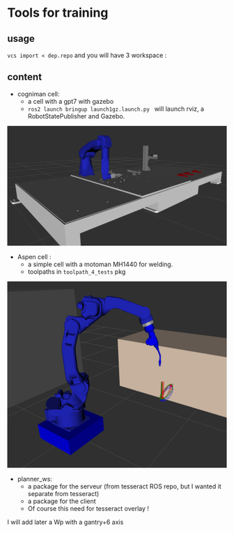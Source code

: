# Tools for training


## usage
 `vcs import < dep.repo` and you will have 3 workspace :

## content

- cogniman cell: 
    - a cell with a gpt7 with gazebo
    - `ros2 launch bringup launch1gz.launch.py ` will launch rviz, a RobotStatePublisher and Gazebo.

![alt text](image-1.png)

- Aspen cell :
    - a simple cell with a motoman MH1440 for welding.
    - toolpaths in `toolpath_4_tests` pkg

![alt text](image.png)

- planner_ws:
    - a package for the serveur (from tesseract ROS repo, but I wanted it separate from tesseract)
    - a package for the client
    - Of course this need for tesseract overlay !

I will add later a Wp with a gantry+6 axis
